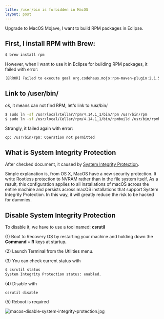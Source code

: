 ```yaml
---
title: /user/bin is forbidden in MacOS
layout: post
---
```


Upgrade to MacOS Mojave, I want to build RPM packages in Eclipse.

## First, I install RPM with Brew:

```bash
$ brew install rpm
```
However, when I want to use it in Eclipse for building RPM packages, it failed with error: 

```bash
[ERROR] Failed to execute goal org.codehaus.mojo:rpm-maven-plugin:2.1.5:rpm (generate-rpm) on project ps-api: Unable to query for default vendor from RPM: Error while executing process. Cannot run program "rpm": error=2, No such file or directory -> [Help 1]
```

## Link to /user/bin/

ok, it means can not find RPM, let's link to /usr/bin/ 

```bash
$ sudo ln -sf /usr/local/Cellar/rpm/4.14.1_1/bin/rpm /usr/bin/rpm
$ sudo ln -sf /usr/local/Cellar/rpm/4.14.1_1/bin/rpmbuild /usr/bin/rpmbuild
```

Strangly, it failed again with error:

```bash
cp: /usr/bin/rpm: Operation not permitted
```

## What is System Integrity Protection

After checked document, it caused by [System Integrity Protection](https://developer.apple.com/library/archive/documentation/Security/Conceptual/System_Integrity_Protection_Guide/ConfiguringSystemIntegrityProtection/ConfiguringSystemIntegrityProtection.html).

Simple explanation is, from OS X, MacOS have a new security protection. It write Rootless protection to NVRAM rather than in the file system itself, As a result, this configuration applies to all installations of macOS across the entire machine and persists across macOS installations that support System Integrity Protection. In this way, it will greatly reduce the risk to be hacked for dummies.

## Disable System Integrity Protection

To disable it, we have to use a tool named: **csrutil**

(1) Boot to Recovery OS by restarting your machine and holding down the **Command + R** keys at startup.

(2) Launch Terminal from the Utilities menu.

(3) You can check current status with

```bash
$ csrutil status
System Integrity Protection status: enabled.
```
(4) Disable with

```
csrutil disable
```

(5) Reboot is required


![macos-disable-system-integrity-protection.jpg](http://villim.github.io/img/2018/macos-disable-system-integrity-protection.jpg)
